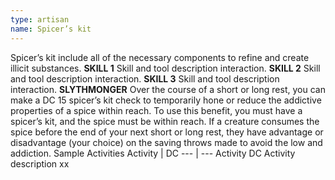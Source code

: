 ```yaml
---
type: artisan
name: Spicer’s kit
---
```

Spicer’s kit include all of the necessary components to refine and create illicit substances.
__SKILL 1__
Skill and tool description interaction.
__SKILL 2__
Skill and tool description interaction.
__SKILL 3__
Skill and tool description interaction.
__SLYTHMONGER__
Over the course of a short or long rest, you can make a DC 15 spicer’s kit check to temporarily hone or reduce the addictive properties of a spice within reach. To use this benefit, you must have a spicer’s kit, and the spice must be within reach. If a creature consumes the spice before the end of your next short or long rest, they have advantage or disadvantage (your choice) on the saving throws made to avoid the low and addiction.
Sample Activities
Activity | DC
--- | ---
Activity	DC
Activity description	xx
